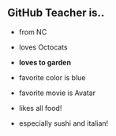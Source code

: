 ## GitHub Teacher is..

- from NC
- loves Octocats
- **loves to garden**
- favorite color is blue
- favorite movie is Avatar

- likes all food!
- especially sushi and italian!
